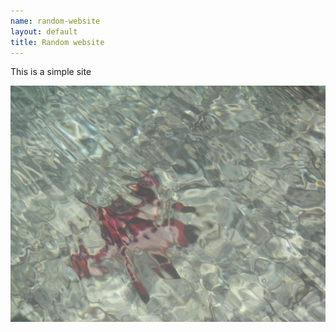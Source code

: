 ```yaml
---
name: random-website
layout: default
title: Random website
---
```


This is a simple site

![starfish](assets/starfish.jpg)

